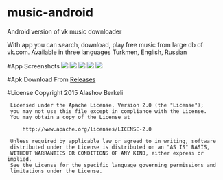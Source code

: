 # music-android
Android version of vk music downloader

With app you can search, download, play free music from large db of vk.com.
Available in three languages Turkmen, English, Russian

#App Screenshots
![](http://alashov.com/images/w2545x.png)
![](http://alashov.com/images/Hn84gK.png)
![](http://alashov.com/images/5zKwte.png)
![](http://alashov.com/images/tyURHW.png)
![](http://alashov.com/images/XAH2qb.png)

#Apk Download
From [Releases](https://github.com/alashow/music-android/releases)

#License
    Copyright 2015 Alashov Berkeli
  
     Licensed under the Apache License, Version 2.0 (the "License");
     you may not use this file except in compliance with the License.
     You may obtain a copy of the License at
  
         http://www.apache.org/licenses/LICENSE-2.0
  
     Unless required by applicable law or agreed to in writing, software
     distributed under the License is distributed on an "AS IS" BASIS,
     WITHOUT WARRANTIES OR CONDITIONS OF ANY KIND, either express or implied.
     See the License for the specific language governing permissions and
     limitations under the License.
